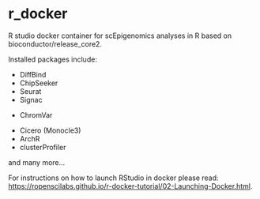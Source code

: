 # r_docker
R studio docker container for scEpigenomics analyses in R based on bioconductor/release_core2.

Installed packages include:

+ DiffBind
+ ChipSeeker
+ Seurat
+ Signac
* ChromVar
+ Cicero (Monocle3)
+ ArchR
+ clusterProfiler

and many more...

For instructions on how to launch RStudio in docker please read: https://ropenscilabs.github.io/r-docker-tutorial/02-Launching-Docker.html.